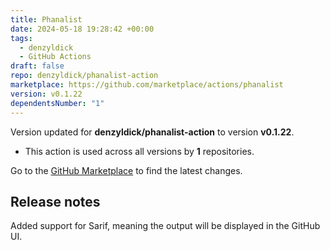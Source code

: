 ```yaml
---
title: Phanalist
date: 2024-05-18 19:28:42 +00:00
tags:
  - denzyldick
  - GitHub Actions
draft: false
repo: denzyldick/phanalist-action
marketplace: https://github.com/marketplace/actions/phanalist
version: v0.1.22
dependentsNumber: "1"
---
```



Version updated for **denzyldick/phanalist-action** to version **v0.1.22**.
- This action is used across all versions by **1** repositories.

Go to the [GitHub Marketplace](https://github.com/marketplace/actions/phanalist) to find the latest changes.

## Release notes

Added support for Sarif, meaning the output will be displayed in the GitHub UI. 

